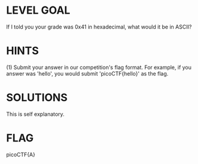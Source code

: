 # LEVEL GOAL

If I told you your grade was 0x41 in hexadecimal, what would it be in ASCII?

# HINTS

(1) Submit your answer in our competition's flag format. For example, if you answer was 'hello', you would submit 'picoCTF{hello}' as the flag.

# SOLUTIONS

This is self explanatory.

# FLAG

picoCTF{A}
